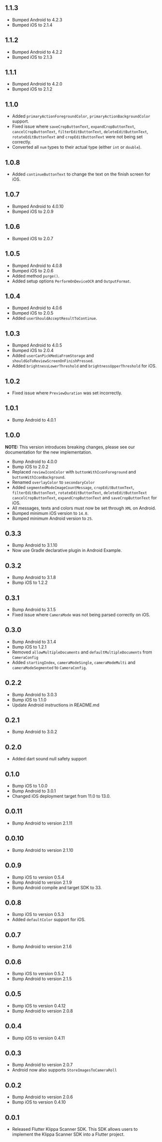 ## 1.1.3

* Bumped Android to 4.2.3
* Bumped iOS to 2.1.4

## 1.1.2

* Bumped Android to 4.2.2
* Bumped iOS to 2.1.3

## 1.1.1

* Bumped Android to 4.2.0
* Bumped iOS to 2.1.2

## 1.1.0

* Added `primaryActionForegroundColor`, `primaryActionBackgroundColor` support.
* Fixed issue where `saveCropButtonText`, `expandCropButtonText`, `cancelCropButtonText`, `filterEditButtonText`, `deleteEditButtonText`, `rotateEditButtonText` and `cropEditButtonText` were not being set correctly. 
* Converted all `num` types to their actual type (either `int` or `double`).

## 1.0.8

* Added `continueButtonText` to change the text on the finish screen for iOS.

## 1.0.7

* Bumped Android to 4.0.10
* Bumped iOS to 2.0.9

## 1.0.6

* Bumped iOS to 2.0.7

## 1.0.5

* Bumped Android to 4.0.8
* Bumped iOS to 2.0.6
* Added method `purge()`.
* Added setup options `PerformOnDeviceOCR` and `OutputFormat`.

## 1.0.4

* Bumped Android to 4.0.6
* Bumped iOS to 2.0.5
* Added `userShouldAcceptResultToContinue`.

## 1.0.3

* Bumped Android to 4.0.5
* Bumped iOS to 2.0.4
* Added `userCanPickMediaFromStorage` and `shouldGoToReviewScreenOnFinishPressed`.
* Added `brightnessLowerThreshold` and `brightnessUpperThreshold` for iOS.

## 1.0.2

* Fixed issue where `PreviewDuration` was set incorrectly.

## 1.0.1

* Bump Android to 4.0.1

## 1.0.0

**NOTE:** This version introduces breaking changes, please see our documentation for the new implementation.

* Bump Android to 4.0.0
* Bump iOS to 2.0.2
* Replaced `reviewIconColor` with `buttonWithIconForeground` and `buttonWithIconBackground`.
* Renamed `overlayColor` to `secondaryColor`
* Added `segmentedModeImageCountMessage`, `cropEditButtonText`, `filterEditButtonText`, `rotateEditButtonText`, `deleteEditButtonText` `cancelCropButtonText`, `expandCropButtonText` and `saveCropButtonText` for iOS.
* All messages, texts and colors must now be set through `XML` on Android.
* Bumped minimum iOS version to `14.0`.
* Bumped minimum Android version to `25`.

## 0.3.3

* Bump Android to 3.1.10
* Now use Gradle declarative plugin in Android Example. 

## 0.3.2

* Bump Android to 3.1.8
* Bump iOS to 1.2.2

## 0.3.1

* Bump Android to 3.1.5
* Fixed issue where `CameraMode` was not being parsed correctly on iOS.

## 0.3.0

* Bump Android to 3.1.4
* Bump iOS to 1.2.1
* Removed `allowMultipleDocuments` and `defaultMultipleDocuments` from `CameraConfig`
* Added `startingIndex`, `cameraModeSingle`, `cameraModeMulti` and `cameraModeSegmented` to `CameraConfig`.

## 0.2.2

* Bump Android to 3.0.3
* Bump iOS to 1.1.0
* Update Android instructions in README.md

## 0.2.1

* Bump Android to 3.0.2

## 0.2.0

 * Added dart sound null safety support

## 0.1.0

- Bump iOS to 1.0.0
- Bump Android to 3.0.1
- Changed iOS deployment target from 11.0 to 13.0.

## 0.0.11

- Bump Android to version 2.1.11

## 0.0.10

- Bump Android to version 2.1.10

## 0.0.9

- Bump iOS to version 0.5.4
- Bump Android to version 2.1.9
- Bump Android compile and target SDK to 33.

## 0.0.8

- Bump iOS to version 0.5.3
- Added `defaultColor` support for iOS.

## 0.0.7

- Bump Android to version 2.1.6

## 0.0.6

- Bump iOS to version 0.5.2
- Bump Android to version 2.1.5

## 0.0.5

- Bump iOS to version 0.4.12
- Bump Android to version 2.0.8

## 0.0.4

- Bump iOS to version 0.4.11

## 0.0.3

- Bump Android to version 2.0.7
- Android now also supports ```StoreImagesToCameraRoll```

## 0.0.2

- Bump Android to version 2.0.6
- Bump iOS to version 0.4.10

## 0.0.1

- Released Flutter Klippa Scanner SDK. This SDK allows users to implement the Klippa Scanner SDK into a Flutter project.
